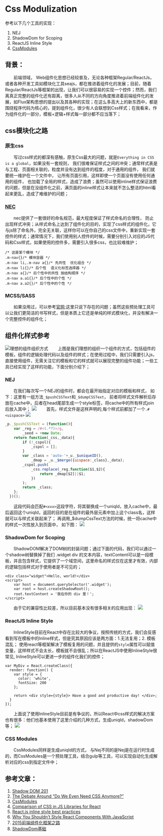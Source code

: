 # Css Modulization

参考以下几个工具的实现：
1. NEJ
2. ShadowDom for Scoping
3. ReactJS Inline Style
4. [CssModules](https://github.com/css-modules)

## 背景：

&emsp;&emsp;前端领域， Web组件化思想已经较普及，无论各种框架Regular/ReactJs， 或者各种开发工具如模块化工具seajs，都在推进着组件化的发展；目前，随着Regular/ReactJs等框架的出现，让我们可以很容易的实现一个控件；然而，我们离真正完整的组件化还有距离，很多人从不同的方向角度推进着前端组件化的发展，如Flux架构思想的提出以及其各种的实现；在这么多高大上的新东西中，都是围绕程序代码为核心的，提到组件化，很少有人会联想到Css样式；在我看来，作为组件化的一部分，模板+逻辑+样式每一部分都不应当落下；

## css模块化之路

### 原生css
&emsp;&emsp;写过css样式的都深有感触，原生Css最大的问题，就是`Everything in CSS is a global`，如果没有一套规则， 我们很难保证样式之间的冲突；通常样式表是与工程、页面相关联的，粒度并没有达到组件的程度，对于通用的组件， 我们就要统一维护在一个文件中， 让所有页面引用，这样即使一个页面没有使用任何通用的组件， 也加载了全局的样式，造成了浪费；虽然可以使用inline样式保证浪费的问题，但是在没组件化之前，满页面的inline样式让本来就不怎么整洁的html看起来更乱，造成了难维护的问题；

### [NEC](http://nec.netease.com/)
&emsp;&emsp;nec提供了一套很好的命名规范，最大程度保证了样式命名的合理性， 防止出现样式冲突；从样式命名上达到了组件化的目的，实现了css样式的组件化，它与js除了命名外，完全无关联，这样你可以在你自己的css文件中，重新实现一套控件的样式；通常情况下，我们使用别人控件的时候，需要分别引入对应的JS代码和Css样式，如果使用的控件多，需要引入很多css，也比较难维护；
```
/* 这是某个模块 */
.m-nav{}/* 模块容器 */
.m-nav li,.m-nav a{}/* 先共性  优化组合 */
.m-nav li{}/* 后个性  语义化标签选择器 */
.m-nav a{}/* 后个性中的共性 按结构顺序 */
.m-nav a.a1{}/* 后个性中的个性 */
.m-nav a.a2{}/* 后个性中的个性 */
```

### MCSS/SASS
&emsp;&emsp;如果没用过，可以参考[官网](https://github.com/leeluolee/mcss);这里只说下存在的问题；虽然这些预处理工具可以让我们更简洁的书写样式，但是本质上它还是单纯的样式模块化，并没有解决一个完整控件的组件化；

## 组件化样式参考
![理想的组件组织方式](http://haitao.nos.netease.com/f6798300b49f46bfb0580caebf12484d.jpg)
&emsp;&emsp;上图是我们理想的组织一个组件的方式，包括组件的模板，组件的逻辑处理代码以及组件的样式；在使用过程中，我们只需要引入js，直接使用组件，无需关注它的模板和它的样式就可以展现完整的组件功能；一些工具已经实现了这样的功能，下面分别介绍下；

### NEJ
&emsp;&emsp;在我们每次写一个NEJ的组件时，都会在最开始指定对应的模板和样式， 如下：这里有一组方法`_$pushCSSText`和`_$dumpCSSText`， 前者将样式文件解析后存放在cache中，后者在head尾部生成一个style标签，将cache中的所有样式join后放入其中；
![](http://haitao.nos.netease.com/73f663df83d14e6aa5fb2d56a9ed4a16.jpg)
&emsp;&emsp;首先，样式文件是这样声明的,每个样式前都加了一个`.#<uispace>`
![](http://haitao.nos.netease.com/7fddf0f3adf84a358559e1982b93a9a5.jpg)

```javascript
_p._$pushCSSText = (function(){
    var _reg = /#<(.*?)>/g,
        _seed = +new Date;
    return function(_css,_data){
        if (!_cspol){
            _cspol = [];
        }
        var _class = 'auto-'+_u._$uniqueID(),
            _dmap = _u._$merge({uispace:_class},_data);
        _cspol.push(
            _css.replace(_reg,function($1,$2){
                return _dmap[$2]||$1;
            })
        );
        return _class;
    };
  })();

```
&emsp;&emsp;这段代码会匹配`#<xxx>`这段字符，将其替换成一个uniqId，放入cache中，最后返回这个uniqId，返回的目的是在组件的最外层元素中加上这个class名，这样就可以与样式关联起来了；
再调用_$dumpCssText方法的时候，统一将cache中的样式一次性放入到页面中， 如下图：
![](http://haitao.nos.netease.com/e424212ca694486ab864ab3ebfab42c2.jpg)


### ShadowDom for Scoping
&emsp;&emsp;ShadowDOM解决了DOM树的封装问题；通过下面的代码，我们可以通过一个shadow树替换掉了我们 .widget div 的文本内容，textContent可以是一段模板，并且包含样式，它提供了一个域空间，这里命名的样式仅在这里才有效，内部的逻辑包括样式对于使用者是不可见的；
```
<div class="widget">Hello, world!</div>  
<script>  
    var host = document.querySelector('.widget');
    var root = host.createShadowRoot();
    root.textContent = '我在你的 div 里！';
</script> 
```
&emsp;&emsp;由于它的兼容性比较差，所以目前基本没有很多相关的应用出现：
![](http://haitao.nos.netease.com/4f05b025d0aa4c4e8d79955bb8d5bfdb.jpg)

### ReactJS Inline Style
&emsp;&emsp;InlineStyle目前在React中存在比较大的争议，按照传统的方式，我们会反感看到写在模板中的Inline样式，但是究其原因应该是两方面：1.无法复用；2. 模板混乱； 使用react等框架解决了模板复用的问题，并且提供的`style`属性可以赋值变量，这样样式不会太长，模板就不会很乱；所以在ReactJS中使用InlineStyle很常见, InlineStyle可以更进一步的组件化我们的控件；
```
var MyDiv = React.createClass({
  render: function() {
    var style = {
      color: 'white',
      fontSize: 200
    };

    return <div style={style}> Have a good and productive day! </div>;
  }
});
```
&emsp;&emsp;上面说了使用InlineStyle目前是有争议的，所以React中css样式的解决方案也有很多：他们也基本使用了这里介绍的几种方式，生成uniqId，shadowDom等；
![](http://haitao.nos.netease.com/865742c5e8514594a48a732267e84f44.jpg)

### CSS Modules
&emsp;&emsp;CssModules同样是生成uniqId的方式， 与Nej不同的是Nej是在运行时生成的，而CssModules是一个预处理工具，结合gulp等工具，可以实现自动化生成解析对应的css到指定文件中；

## 参考文章：
1. [Shadow DOM 201](http://www.html5rocks.com/zh/tutorials/webcomponents/shadowdom-201/)
2. [The Debate Around “Do We Even Need CSS Anymore?”](https://css-tricks.com/the-debate-around-do-we-even-need-css-anymore/)
3. [CssModules](https://github.com/css-modules/css-modules)
4. [Comparison of CSS in JS Libraries for React](https://github.com/FormidableLabs/radium/blob/master/docs/comparison/README.md)
5. [React.js inline style best practices](http://stackoverflow.com/questions/26882177/react-js-inline-style-best-practices)
6. [Why You Shouldn’t Style React Components With JavaScript](http://jamesknelson.com/why-you-shouldnt-style-with-javascript/)
7. [2015前端组件化框架之路](https://github.com/xufei/blog/issues/19)
8. [ShadowDom基础](http://www.ituring.com.cn/article/177461)